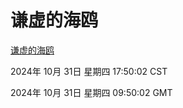 # 谦虚的海鸥
[谦虚的海鸥](http://219.139.197.74:56308/qxdho/course/base/hotlink/index.php)

2024年 10月 31日 星期四 17:50:02 CST

2024年 10月 31日 星期四 09:50:02 GMT

